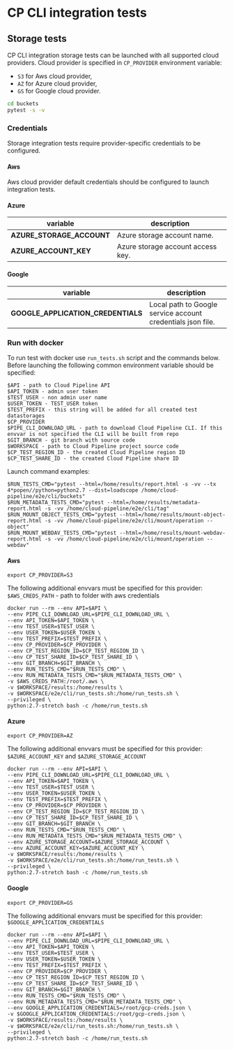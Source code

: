 # CP CLI integration tests

## Storage tests

CP CLI integration storage tests can be launched with all supported cloud providers. Cloud provider
is specified in `CP_PROVIDER` environment variable:

- `S3` for Aws cloud provider,
- `AZ` for Azure cloud provider,
- `GS` for Google cloud provider.

```bash
cd buckets
pytest -s -v
```

### Credentials

Storage integration tests require provider-specific credentials to be configured.

#### Aws

Aws cloud provider default credentials should be configured to launch integration tests.

#### Azure

| variable | description |
| -------- | ----------- |
| **AZURE_STORAGE_ACCOUNT** | Azure storage account name. |
| **AZURE_ACCOUNT_KEY** | Azure storage account access key. |

#### Google

| variable | description |
| -------- | ----------- |
| **GOOGLE_APPLICATION_CREDENTIALS** | Local path to Google service account credentials json file. |

### Run with docker

To run test with docker use `run_tests.sh` script and the commands below. Before launching the following common 
environment variable should be specified:

```
$API - path to Cloud Pipeline API
$API_TOKEN - admin user token
$TEST_USER - non admin user name
$USER_TOKEN - TEST_USER token
$TEST_PREFIX - this string will be added for all created test datastorages
$CP_PROVIDER
$PIPE_CLI_DOWNLOAD_URL - path to download Cloud Pipeline CLI. If this envvar is not specified the CLI will be built from repo
$GIT_BRANCH - git branch with source code
$WORKSPACE - path to Cloud Pipeline project source code
$CP_TEST_REGION_ID - the created Cloud Pipeline region ID
$CP_TEST_SHARE_ID - the created Cloud Pipeline share ID
```

Launch command examples:
```
$RUN_TESTS_CMD="pytest --html=/home/results/report.html -s -vv --tx 4*popen//python=python2.7 --dist=loadscope /home/cloud-pipeline/e2e/cli/buckets"
$RUN_METADATA_TESTS_CMD="pytest --html=/home/results/metadata-report.html -s -vv /home/cloud-pipeline/e2e/cli/tag"
$RUN_MOUNT_OBJECT_TESTS_CMD="pytest --html=/home/results/mount-object-report.html -s -vv /home/cloud-pipeline/e2e/cli/mount/operation --object"
$RUN_MOUNT_WEBDAV_TESTS_CMD="pytest --html=/home/results/mount-webdav-report.html -s -vv /home/cloud-pipeline/e2e/cli/mount/operation --webdav"
```

#### Aws

``
export CP_PROVIDER=S3
``

The following additional envvars must be specified for this provider:
`$AWS_CREDS_PATH` - path to folder with aws credentials

```
docker run --rm --env API=$API \
--env PIPE_CLI_DOWNLOAD_URL=$PIPE_CLI_DOWNLOAD_URL \
--env API_TOKEN=$API_TOKEN \
--env TEST_USER=$TEST_USER \
--env USER_TOKEN=$USER_TOKEN \
--env TEST_PREFIX=$TEST_PREFIX \
--env CP_PROVIDER=$CP_PROVIDER \
--env CP_TEST_REGION_ID=$CP_TEST_REGION_ID \
--env CP_TEST_SHARE_ID=$CP_TEST_SHARE_ID \
--env GIT_BRANCH=$GIT_BRANCH \
--env RUN_TESTS_CMD="$RUN_TESTS_CMD" \
--env RUN_METADATA_TESTS_CMD="$RUN_METADATA_TESTS_CMD" \
-v $AWS_CREDS_PATH:/root/.aws \
-v $WORKSPACE/results:/home/results \
-v $WORKSPACE/e2e/cli/run_tests.sh:/home/run_tests.sh \
--privileged \
python:2.7-stretch bash -c /home/run_tests.sh
```

#### Azure

``
export CP_PROVIDER=AZ
``

The following additional envvars must be specified for this provider:
`$AZURE_ACCOUNT_KEY` and `$AZURE_STORAGE_ACCOUNT`

```
docker run --rm --env API=$API \
--env PIPE_CLI_DOWNLOAD_URL=$PIPE_CLI_DOWNLOAD_URL \
--env API_TOKEN=$API_TOKEN \
--env TEST_USER=$TEST_USER \
--env USER_TOKEN=$USER_TOKEN \
--env TEST_PREFIX=$TEST_PREFIX \
--env CP_PROVIDER=$CP_PROVIDER \
--env CP_TEST_REGION_ID=$CP_TEST_REGION_ID \
--env CP_TEST_SHARE_ID=$CP_TEST_SHARE_ID \
--env GIT_BRANCH=$GIT_BRANCH \
--env RUN_TESTS_CMD="$RUN_TESTS_CMD" \
--env RUN_METADATA_TESTS_CMD="$RUN_METADATA_TESTS_CMD" \
--env AZURE_STORAGE_ACCOUNT=$AZURE_STORAGE_ACCOUNT \
--env AZURE_ACCOUNT_KEY=$AZURE_ACCOUNT_KEY \
-v $WORKSPACE/results:/home/results \
-v $WORKSPACE/e2e/cli/run_tests.sh:/home/run_tests.sh \
--privileged \
python:2.7-stretch bash -c /home/run_tests.sh
```

#### Google

``
export CP_PROVIDER=GS
``

The following additional envvars must be specified for this provider:
`$GOOGLE_APPLICATION_CREDENTIALS`

```
docker run --rm --env API=$API \
--env PIPE_CLI_DOWNLOAD_URL=$PIPE_CLI_DOWNLOAD_URL \
--env API_TOKEN=$API_TOKEN \
--env TEST_USER=$TEST_USER \
--env USER_TOKEN=$USER_TOKEN \
--env TEST_PREFIX=$TEST_PREFIX \
--env CP_PROVIDER=$CP_PROVIDER \
--env CP_TEST_REGION_ID=$CP_TEST_REGION_ID \
--env CP_TEST_SHARE_ID=$CP_TEST_SHARE_ID \
--env GIT_BRANCH=$GIT_BRANCH \
--env RUN_TESTS_CMD="$RUN_TESTS_CMD" \
--env RUN_METADATA_TESTS_CMD="$RUN_METADATA_TESTS_CMD" \
--env GOOGLE_APPLICATION_CREDENTIALS=/root/gcp-creds.json \
-v $GOOGLE_APPLICATION_CREDENTIALS:/root/gcp-creds.json \
-v $WORKSPACE/results:/home/results \
-v $WORKSPACE/e2e/cli/run_tests.sh:/home/run_tests.sh \
--privileged \
python:2.7-stretch bash -c /home/run_tests.sh
```
